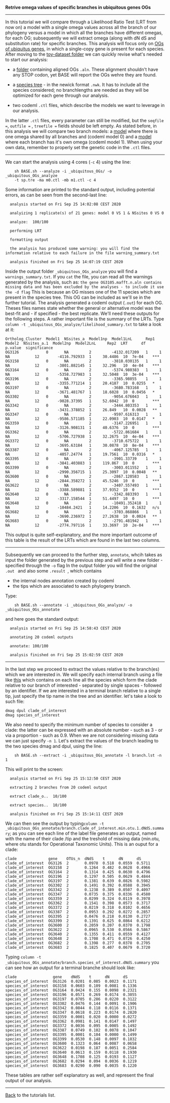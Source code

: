 **Retrive omega values of specific branches in ubiquitous genes OGs**

---

In this tutorial we will compare through a Likelihood Ratio Test (LRT from now on)
a model with a single omega values across all the branch of our phylogeny versus a model in which all the branches have different omegas, for each OG; subsequently 
we will extract omega (along with dN dS and substitution rate) for specific branches. This analysis will focus only on [OGs of ubiquitus genes](https://github.com/for-giobbe/BASE/tree/master/example/_ubiquitous_OGs),
in which a single-copy gene is present for each species.
After moving to the [toy-dataset folder](https://github.com/for-giobbe/BASE/tree/master/example) we can quickly revise what's needed to start our analysis:

* a [folder](https://github.com/for-giobbe/BASE/tree/master/example/_ubiquitous_OGs) containing aligned OGs ```.aln```. These alignment shouldn't have any STOP codon, 
yet BASE will report the OGs wehre they are found.

* a [species tree](https://github.com/for-giobbe/BASE/blob/master/example/sp.tre) - in the newick format ```.nwk```. It has to include all the species considered;
no branchlengths are needed as they will be optimized for each gene through our analysis.

* two codeml ```.ctl``` files, which describe the models we want to leverage in our analysis. 

In the latter ```.ctl``` files, every parameter can still be modified, but the ```seqfile =```, ```outfile =``` , ```treefile =``` fields should be left empty.
As stated before, in this analysis we will compare two branch models:
a [model](https://github.com/for-giobbe/BASE/blob/master/example/m0.ctl) where there is one omega shared by all branches and (codeml model 0) and
a [model](https://github.com/for-giobbe/BASE/blob/master/example/m1.ctl) where each branch has it's own omega (codeml model 1). 
When using your own data, remember to properly set the genetic code in the ```.ctl``` files.

---

We can start the analysis using 4 cores (```-c``` 4) using the line:

```
    sh BASE.sh --analyze -i _ubiquitous_OGs/ -o _ubiquitous_OGs_analyze 
    -t sp.tre -ma m0.ctl -mb m1.ctl -c 4
```

Some information are printed to the standard output, including potential errors, as can be seen from the second-last line:

```
  analysis started on Fri Sep 25 14:02:08 CEST 2020

  analyizing 1 replicate(s) of 21 genes: model 0 VS 1 & NSsites 0 VS 0 

  analyze:	100/100 

  performing LRT 

  formatting output 

  the analysis has produced some warning: you will find the information relative to each failure in the file warning_summary.txt

  analysis finished on Fri Sep 25 14:07:19 CEST 2020 
```

Inside the  output folder ```_ubiquitous_OGs_analyze``` you will find a ```warnings_summary.txt```.
If you ```cat``` the file, you can read all the warnings generated by the analysis, such as:
```the gene OG3105.mafft.n.aln contains missing data and has been excluded by the analyses - to include it use the -d flag```
This is because an OG misses one of the 11 species which are present in the species tree. This OG can be included as we'll se in the further tutorial.
The analysis generated a codeml output (```.out```) for each OG. Theses files names state whether the general or alternative model was
the best-fit and - if specified - the best replicate. We'll need these outputs for the following steps.
A rather important file is the summary of the LRTs. Type ```column -t _ubiquitous_OGs_analyze/likelihood_summary.txt``` to take a look at it:

```
Ortholog_Cluster  Model1  NSsites_a  Model1np  Model1LnL      Rep1  Model2  NSsites_a.1  Model2np  Model2LnL     Rep2  LRT      df  p.value  significance
OG3126            0       NA         2         -4132.017209   1     1       NA           12        -4116.792933  1     30.4486  10  7e-04    ***
OG3158            0       NA         2         -3818.030135   1     1       NA           12        -3801.882145  1     32.296   10  4e-04    ***
OG3164            0       NA         2         -5374.980383   1     1       NA           12        -5358.727983  1     32.5048  10  3e-04    ***
OG3196            0       NA         2         -3365.98055    1     1       NA           12        -3355.771214  1     20.4187  10  0.0255   *
OG3197            0       NA         2         -3680.783168   1     1       NA           12        -3671.481767  1     18.6028  10  0.0456   *
OG3302            0       NA         2         -9054.676043   1     1       NA           12        -9028.37395   1     52.6042  10  0        ***
OG3342            0       NA         2         -3444.803353   1     1       NA           12        -3431.378852  1     26.849   10  0.0028   **
OG3347            0       NA         2         -9597.616313   1     1       NA           12        -9586.571185  1     22.0903  10  0.0147   *
OG3359            0       NA         2         -3147.226951   1     1       NA           12        -3126.908131  1     40.6376  10  0        ***
OG3362            0       NA         2         -5722.861684   1     1       NA           12        -5706.727938  1     32.2675  10  4e-04    ***
OG3372            0       NA         2         -3710.675722   1     1       NA           12        -3695.63184   1     30.0878  10  8e-04    ***
OG3387            0       NA         2         -4067.125785   1     1       NA           12        -4057.24774   1     19.7561  10  0.0316   *
OG3395            0       NA         2         -3901.33739    1     1       NA           12        -3841.403883  1     119.867  10  0        ***
OG3399            0       NA         2         -3003.011552   1     1       NA           12        -2990.356715  1     25.3097  10  0.0048   **
OG3600            0       NA         2         -2867.120583   1     1       NA           12        -2844.358272  1     45.5246  10  0        ***
OG3622            0       NA         2         -3407.557493   1     1       NA           12        -3388.589881  1     37.9352  10  0        ***
OG3640            0       NA         2         -3342.883393   1     1       NA           12        -3317.158544  1     51.4497  10  0        ***
OG3648            0       NA         2         -10491.352418  1     1       NA           12        -10484.2421   1     14.2206  10  0.1632   n/s
OG3682            0       NA         2         -3703.868866   1     1       NA           12        -3690.236972  1     27.2638  10  0.0024   **
OG3683            0       NA         2         -2791.481942   1     1       NA           12        -2774.797116  1     33.3697  10  2e-04    ***
```

This output is quite self-explanatory, and the more important outcome of this table is the result of the LRTs which are found in the last two columns.

---

Subsequently we can proceed to the further step, ```annotate```, whcih
takes as input the folder generated by the previous step and will write a new folder - specified through the ```-o``` flag
In the output folder you will find the original  ```.out ``` and also some  ```.result ```, which contains

* the internal nodes annotation created by codeml
* the tips which are associated to each phylogeny branch. 

Type:

```
    sh BASE.sh --annotate -i _ubiquitous_OGs_analyze/ -o _ubiquitous_OGs_annotate
```

and here goes the standard output:

```
  analysis started on Fri Sep 25 14:58:43 CEST 2020

  annotating 20 codeml outputs 

  annotate:	100/100
  
  analysis finished on Fri Sep 25 15:02:59 CEST 2020 
```

---

In the last step we proceed to extract the values relative to the branch(es) which we are interested in. 
We will specify each internal branch using a file like [this](https://github.com/for-giobbe/BASE/blob/master/example/branch.lst) which contains on each line all the species which
form the clade relative to our branch of interested - separated by single spaces - followed by an identifier.
If we are interested in a terminal branch relative to a single tip, just specify the tip name in the tree and an identifier.
let's take a look to such file:

```
dmag dpul clade_of_interest
dmag species_of_interest
``` 

We also need to specify the minimum number of species to consider a clade: the latter can be expressed with an
absolute number - such as 3 - or via a proportion - such as 0.9. When we are not considering missing data we can just specify ```-n 1```. 
Let's extract the values of the branch leading to the two species dmag and dpul, using the line:

```
    sh BASE.sh --extract -i _ubiquitous_OGs_annotate -l branch.lst -n 1
```

This will print to the screen:

```
  analysis started on Fri Sep 25 15:12:50 CEST 2020

  extracting 2 branches from 20 codeml output 
  
  extract clade_o..	 10/100

  extract species..	 10/100
 
  analysis finished on Fri Sep 25 15:14:11 CEST 2020 
```

We can then see the output by typing```column -t _ubiquitous_OGs_annotate/branch.clade_of_interest.min.otu.1.dNdS.summary```; as you can see
each line of the label file generates an output, named with the name of their clade /tip and the treshold of missing data 
(min.otu, where otu stands for Operational Taxonomic Units). This is an ouput for a clade:

```
clade              gene    OTUs_n  dNdS    t      dN      dS
clade_of_interest  OG3126  2       0.0978  0.518  0.0559  0.5711
clade_of_interest  OG3158  2       0.1264  0.482  0.0628  0.4966
clade_of_interest  OG3164  2       0.1314  0.425  0.0630  0.4796
clade_of_interest  OG3196  2       0.1297  0.505  0.0629  0.4844
clade_of_interest  OG3197  2       0.1381  0.639  0.0826  0.5982
clade_of_interest  OG3302  2       0.1491  0.392  0.0588  0.3945
clade_of_interest  OG3342  2       0.1238  0.389  0.0507  0.4097
clade_of_interest  OG3347  2       0.0735  0.375  0.0336  0.4580
clade_of_interest  OG3359  2       0.0299  0.324  0.0119  0.3978
clade_of_interest  OG3362  2       0.1541  0.398  0.0573  0.3717
clade_of_interest  OG3372  2       0.0219  0.318  0.0102  0.4656
clade_of_interest  OG3387  2       0.0953  0.292  0.0272  0.2857
clade_of_interest  OG3395  2       0.0476  0.218  0.0130  0.2727
clade_of_interest  OG3399  2       0.1391  0.625  0.0864  0.6212
clade_of_interest  OG3600  2       0.2059  0.207  0.0370  0.1798
clade_of_interest  OG3622  2       0.0965  0.530  0.0566  0.5867
clade_of_interest  OG3640  2       0.1355  0.411  0.0559  0.4127
clade_of_interest  OG3648  2       0.1708  0.471  0.0726  0.4250
clade_of_interest  OG3682  2       0.1398  0.277  0.0378  0.2705
clade_of_interest  OG3683  2       0.1825  0.407  0.0679  0.3720
```

Typing ```column -t _ubiquitous_OGs_annotate/branch.species_of_interest.dNdS.summary``` 
you can see how an output for a terminal branche should look like:

```
clade                gene    dNdS    t      dN      dS
species_of_interest  OG3126  0.0201  0.085  0.0023  0.1171
species_of_interest  OG3158  0.0603  0.109  0.0081  0.1336
species_of_interest  OG3164  0.0424  0.155  0.0098  0.2321
species_of_interest  OG3196  0.0571  0.269  0.0174  0.3055
species_of_interest  OG3197  0.0705  0.286  0.0220  0.3122
species_of_interest  OG3302  0.0476  0.144  0.0091  0.1906
species_of_interest  OG3342  0.0844  0.118  0.0116  0.1371
species_of_interest  OG3347  0.0618  0.223  0.0174  0.2820
species_of_interest  OG3359  0.0001  0.020  0.0000  0.0272
species_of_interest  OG3362  0.0981  0.141  0.0147  0.1497
species_of_interest  OG3372  0.0036  0.095  0.0005  0.1492
species_of_interest  OG3387  0.0749  0.102  0.0078  0.1047
species_of_interest  OG3395  0.0001  0.104  0.0000  0.1499
species_of_interest  OG3399  0.0530  0.148  0.0097  0.1832
species_of_interest  OG3600  0.1323  0.064  0.0087  0.0658
species_of_interest  OG3622  0.0198  0.187  0.0051  0.2584
species_of_interest  OG3640  0.0613  0.159  0.0118  0.1930
species_of_interest  OG3648  0.1708  0.125  0.0193  0.1127
species_of_interest  OG3682  0.0294  0.094  0.0036  0.1219
species_of_interest  OG3683  0.0290  0.090  0.0035  0.1220
```

These tables are rather self explanatory as well, and represent the final output of our analysis.

---

[Back](https://github.com/for-giobbe/BASE/blob/master/tutorial_0.md) to the tutorials list.
